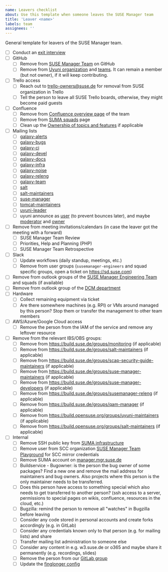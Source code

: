 ```yaml
---
name: Leavers checklist
about: Use this template when someone leaves the SUSE Manager team
title: 'Leaver <name>'
labels: team
assignees: ''
---
```


General template for leavers of the SUSE Manager team.

- [ ] Conduct an [exit interview](https://en.wikipedia.org/wiki/Exit_interview)
- [ ] GitHub
  - [ ] Remove from [SUSE Manager Team](https://github.com/orgs/SUSE/teams/suse-manager-team/members) on GitHub
  - [ ] Remove from [Uyuni organization](https://github.com/orgs/uyuni-project/people) and [teams](https://github.com/orgs/uyuni-project/teams). It can remain a member (but not owner), if it will keep contributing.
- [ ] Trello access
  - [ ] Reach out to trello-owners@suse.de for removal from SUSE organization in Trello
  - [ ] Tell the person to leave all SUSE Trello boards, otherwise, they might become paid guests
- [ ] Confluence
  - [ ] Remove from [Confluence overview page](https://confluence.suse.com/display/SUSEMANAGER/SUSE+Manager) of the team
  - [ ] Remove from [SUMA squads](https://confluence.suse.com/display/SUSEMANAGER/Squads%2C+People+and+Topics) page
  - [ ] Clean up the [Ownership of topics and features](https://confluence.suse.com/display/SUSEMANAGER/Squads%2C+People+and+Topics) if applicable
- [ ] Mailing lists
  - [ ] [galaxy-alerts](https://mailman.suse.de/mailman/admin/galaxy-alerts/members/remove)
  - [ ] [galaxy-bugs](https://mailman.suse.de/mailman/admin/galaxy-bugs/members/remove)
  - [ ] [galaxy-ci](https://mailman.suse.de/mailman/admin/galaxy-ci/members/remove)
  - [ ] [galaxy-devel](https://mailman.suse.de/mailman/admin/galaxy-devel/members/remove)
  - [ ] [galaxy-docs](https://mailman.suse.de/mailman/admin/galaxy-docs/members/remove)
  - [ ] [galaxy-infra](https://mailman.suse.de/mailman/admin/galaxy-infra/members/remove)
  - [ ] [galaxy-noise](https://mailman.suse.de/mailman/admin/galaxy-noise/members/remove)
  - [ ] [galaxy-releng](https://mailman.suse.de/mailman/admin/galaxy-releng/members/remove)
  - [ ] [galaxy-team](https://mailman.suse.de/mailman/admin/galaxy-team/members/remove)
  - [ ] [salt](https://mailman.suse.de/mailman/admin/salt/members/remove)
  - [ ] [salt-maintainers](https://mailman.suse.de/mailman/admin/salt-maintainers/members/remove)
  - [ ] [suse-manager](https://mailman.suse.de/mailman/admin/suse-manager/members/remove)
  - [ ] [tomcat-maintainers](https://mailman.suse.de/mailman/admin/tomcat-maintainers/members/remove)
  - [ ] [uyuni-leader](https://mailman.suse.de/mailman/admin/uyuni-leader/members/remove)
  - [ ] uyuni announce as [user](https://lists.opensuse.org/manage/lists/announce.lists.uyuni-project.org/members/member/) (to prevent bounces later), and maybe [moderator](https://lists.opensuse.org/manage/lists/announce.lists.uyuni-project.org/members/moderator/) and [owner](https://lists.opensuse.org/manage/lists/announce.lists.uyuni-project.org/members/owner/)
- [ ] Remove from meeting invitations/calendars (in case the leaver got the meeting with a forward)
  - [ ] SUSE Manager Team Review
  - [ ] Priorities, Help and Planning (PHP)
  - [ ] SUSE Manager Team Retrospective
- [ ] Slack
  - [ ] Update workflows (daily standup, meetings, etc.)
  - [ ] Remove from user groups (`susemanager-engineers` and squad specific groups, open a ticket on https://sd.suse.com)
- [ ] Remove from outlook groups of the [SUSE Manager Engineering Team](https://outlook.office.com/people/group/mysuse.onmicrosoft.com/suma-all) and squads (if available)
- [ ] Remove from outlook group of the [DCM department](https://outlook.office.com/people/group/mysuse.onmicrosoft.com/dcm)
- [ ] Hardware
  - [ ] Collect remaining equipment via ticket
  - [ ] Are there somewhere machines (e.g. RPI) or VMs around managed by this person? Stop them or transfer the management to other team members
- [ ] AWS/Azure/Google Cloud access
  - [ ] Remove the person from the IAM of the service and remove any leftover resource
- [ ] Remove from the relevant IBS/OBS groups:
  - [ ] Remove from https://build.suse.de/groups/monitoring (if applicable)
  - [ ] Remove from https://build.suse.de/groups/salt-maintainers (if applicable)
  - [ ] Remove from https://build.suse.de/groups/scap-security-guide-maintainers (if applicable)
  - [ ] Remove from https://build.suse.de/groups/suse-manager-maintainers (if applicable)
  - [ ] Remove from https://build.suse.de/groups/suse-manager-developers (if applicable)
  - [ ] Remove from https://build.suse.de/groups/susemanager-releng (if applicable)
  - [ ] Remove from https://build.suse.de/groups/qam-manager (if applicable)
  - [ ] Remove from https://build.opensuse.org/groups/uyuni-maintainers (if applicable)
  - [ ] Remove from https://build.opensuse.org/groups/salt-maintainers (if applicable)
- [ ] Internal
  - [ ] Remove SSH public key from [SUMA infrastructure](https://gitlab.suse.de/galaxy/infrastructure/-/blob/master/srv/salt/ssh/init.sls)
  - [ ] Remove user from SCC organization [SUSE Manager Team Playground](https://scc.suse.com/organizations/432530/users) for SCC mirror credentials
  - [ ] Remove SUMA account on [manager.mgr.suse.de](https://manager.mgr.suse.de)
  - [ ] Buildservice - Bugowner: is the person the bug owner of some packages? Find a new one and remove the mail address for maintainers and bug owners. Also projects where this person is the only maintainer needs to be transferred.
  - [ ] Does this person have access to something special which also needs to get transferred to another person? (ssh access to a server, permissions to special pages on wikis, confluence, resources in the cloud, etc.)
  - [ ] Bugzilla: remind the person to remove all "watches" in Bugzilla before leaving
  - [ ] Consider any code stored in personal accounts and create forks accordingly (e.g. in GitLab)
  - [ ] Consider any credentials known only to that person (e.g. for mailing lists) and share
  - [ ] Transfer mailing list administration to someone else
  - [ ] Consider any content in e.g. w3.suse.de or o365 and maybe share it permanently (e.g. recordings, slides)
  - [ ] Remove the person from our [GitLab group](https://gitlab.suse.de/groups/galaxy/-/group_members)
  - [ ] Update the [finglonger config](https://gitlab.suse.de/galaxy/infrastructure/-/blob/master/srv/salt/bugguy-finglonger/galaxy.edn)
